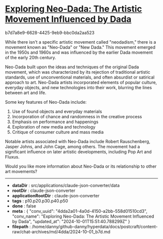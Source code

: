 # [Exploring Neo-Dada: The Artistic Movement Influenced by Dada](https://claude.ai/chat/4dda2a01-4a0d-4150-a2bb-558d01510cd3)

b7d7a8e9-6628-4425-9eb9-bbc0da2aa523

 While there isn't a specific artistic movement called "neodadism," there is a movement known as "Neo-Dada" or "New Dada." This movement emerged in the 1950s and 1960s and was influenced by the earlier Dada movement of the early 20th century.

Neo-Dada built upon the ideas and techniques of the original Dada movement, which was characterized by its rejection of traditional artistic standards, use of unconventional materials, and often absurdist or satirical approach to art. Neo-Dada artists incorporated elements of popular culture, everyday objects, and new technologies into their work, blurring the lines between art and life.

Some key features of Neo-Dada include:

1. Use of found objects and everyday materials
2. Incorporation of chance and randomness in the creative process
3. Emphasis on performance and happenings
4. Exploration of new media and technology
5. Critique of consumer culture and mass media

Notable artists associated with Neo-Dada include Robert Rauschenberg, Jasper Johns, and John Cage, among others. The movement had a significant influence on later artistic developments, including Pop Art and Fluxus.

Would you like more information about Neo-Dada or its relationship to other art movements?

---

* **dataDir** : src/applications/claude-json-converter/data
* **rootDir** : claude-json-converter
* **applicationRootDir** : claude-json-converter
* **tags** : p10.p20.p30.p40.p50
* **done** : false
* **meta** : {
  "conv_uuid": "4dda2a01-4a0d-4150-a2bb-558d01510cd3",
  "conv_name": "Exploring Neo-Dada: The Artistic Movement Influenced by Dada",
  "updated_at": "2024-10-01T15:51:40.788299Z"
}
* **filepath** : /home/danny/github-danny/hyperdata/docs/postcraft/content-raw/chat-archives/md/4dda/2024-10-01_b7d.md